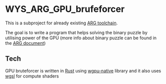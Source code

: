 # WYS_ARG_GPU_brufeforcer
This is a subproject for already existing [ARG toolchain](https://github.com/bipentihexium/wys_arg_tools). 

The goal is to write a program that helps solving the binary puzzle by utilising power of the GPU (more info about binary puzzle can be found in the [ARG document](https://docs.google.com/document/d/1e_nOhSkTh9cchh8n5yDadvf-pnoi8CBZnHwZE0dsbcI))
## Tech
GPU bruteforcer is written in [Rust](https://github.com/rust-lang/rust) using [wgpu-native](https://github.com/gfx-rs/wgpu) library and it also uses [wgsl](https://www.w3.org/TR/WGSL/) for compute shaders
